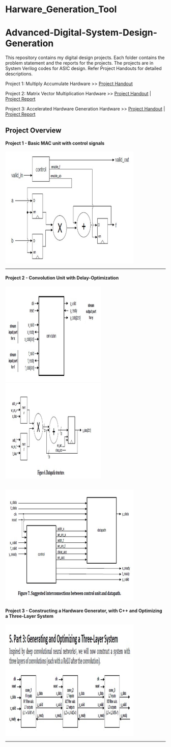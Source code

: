 # Harware_Generation_Tool


# Advanced-Digital-System-Design-Generation

This repository contains my digital design projects. Each folder contains the problem statement and the reports for the projects. The projects are in System Verilog codes for ASIC design. Refer Project Handouts for detailed descriptions.

Project 1: Multiply Accumulate Hardware >> [Project Handout](https://github.com/deepakcr7ms7/Harware_Generation_Tool/blob/main/Stage_1_MAC_UNIT/proj1.pdf)

Project 2: Matrix Vector Multiplication Hardware >> [Project Handout](https://github.com/deepakcr7ms7/Harware_Generation_Tool/blob/main/Stage_2_CovolutionEngine/proj2.pdf) | [Project Report](https://github.com/deepakcr7ms7/Harware_Generation_Tool/blob/main/Stage_2_CovolutionEngine/Report.pdf)

Project 3: Accelerated Hardware Generation Hardware >> [Project Handout](https://github.com/Aswinnatesh/Advanced-Digital-System-Design-Generation/blob/master/Hardware%20Generation%20Tool/Project_3.pdf) | [Project Report](https://github.com/deepakcr7ms7/Harware_Generation_Tool/blob/main/Stage_3_Hardware_Generation_Tool/507(P3).pdf)



## Project Overview

<h4> Project 1 - Basic MAC unit with control signals </h4>
<img src="https://github.com/deepakcr7ms7/Harware_Generation_Tool/blob/main/images/HGT1.jpg" height="350" style="width:80%";">
<hr>


<h4> Project 2 - Convolution Unit with Delay-Optimization </h4>

<p float="left" > 
  <img src="https://github.com/deepakcr7ms7/Harware_Generation_Tool/blob/main/images/HGT6.jpg" alt="Preprocessing" height="300" width="300"  />
  <img src="https://github.com/deepakcr7ms7/Harware_Generation_Tool/blob/main/images/HGT7.jpg" alt="Augmented Images" height="300" width="300" />
</p>  

  <br><img src="https://github.com/deepakcr7ms7/Harware_Generation_Tool/blob/main/images/HGT3.jpg" alt="Augmented Images" height="350" style="width:80%" >


<h4> Project 3 - Constructing a Hardware Generator, with C++ and Optimizing a Three-Layer System </h4>
<img src="https://github.com/deepakcr7ms7/Harware_Generation_Tool/blob/main/images/HGT5.jpg" height="350" style="width:80%";">
<hr>


